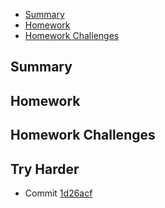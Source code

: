 - [Summary](#summary)
- [Homework](#homework)
- [Homework Challenges](#homework-challenges)

## Summary
## Homework
## Homework Challenges
## Try Harder


- Commit [1d26acf](https://github.com/lhviet204/aws-bootcamp-cruddur-2023/commit/1d26acf5fef57905e8c1aa231279abbe89ad3284)